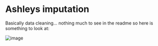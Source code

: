# Ashleys imputation
Basically data cleaning... nothing much to see in the readme so here is something to look at:

![image](https://i.imgur.com/3Yv8Fet.png)